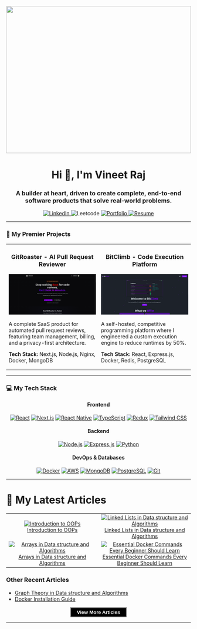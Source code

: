 <div align="center">
  <img src="./src/profile_header.jpg" style="height:400px;width:100%"/>
  <h1>Hi 👋, I'm Vineet Raj</h1>
  
  <h3>
    A builder at heart, driven to create complete, end-to-end software products that solve real-world problems.
  </h3>
  
  <p>
    <a href="https://www.mrvineetraj.live/linkedin" target="_blank">
      <img src="https://img.shields.io/badge/LinkedIn-0077B5?style=for-the-badge&logo=linkedin&logoColor=white" alt="LinkedIn"/>
    </a>
    <img src="https://img.shields.io/badge/Leetcode-FFA116?style=for-the-badge&logo=leetcode&logoColor=black" alt="Leetcode"/>
    <a href="https://www.mrvineetraj.live" target="_blank">
      <img src="https://img.shields.io/badge/Portfolio-E34F26?style=for-the-badge&logo=dev.to&logoColor=white" alt="Portfolio"/>
    </a>
    <a href="https://www.mrvineetraj.live/blog" target="_blank">
      <img src="https://img.shields.io/badge/Blog-A8B9CC?style=for-the-badge&logo=hashnode&logoColor=black" alt="Resume"/>
    </a>
  </p>
</div>

---

### 🚀 My Premier Projects

<table>
  <tr>
    <td valign="top" width="50%">
      <h3 align="center">GitRoaster - AI Pull Request Reviewer</h3>
      <p align="center">
        <a href="https://www.gitroaster.space" target="_blank">
          <img src="./src/gitroaster.png" alt="GitRoaster Project GIF"/>
        </a>
      </p>
      <p>A complete SaaS product for automated pull request reviews, featuring team management, billing, and a privacy-first architecture.</p>
      <p><strong>Tech Stack:</strong> Next.js, Node.js, Nginx, Docker, MongoDB</p>
    </td>
    <td valign="top" width="50%">
      <h3 align="center">BitClimb - Code Execution Platform</h3>
      <p align="center">
        <a href="https://www.bitclimb.live" target="_blank">
          <img src="./src/bitclimb.png" alt="BitClimb Project Image"/>
        </a>
      </p>
      <p>A self-hosted, competitive programming platform where I engineered a custom execution engine to reduce runtimes by 50%.</p>
      <p><strong>Tech Stack:</strong> React, Express.js, Docker, Redis, PostgreSQL</p>
    </td>
  </tr>
</table>

---

### 💻 My Tech Stack

<div align="center">
  <h4>Frontend</h4>
  <p>
    <a href="https://reactjs.org/" target="_blank"><img alt="React" src="https://img.shields.io/badge/React-61DAFB?style=for-the-badge&logo=react&logoColor=black"></a>
    <a href="https://nextjs.org/" target="_blank"><img alt="Next.js" src="https://img.shields.io/badge/Next.js-000000?style=for-the-badge&logo=next.js&logoColor=white"></a>
    <a href="https://reactnative.dev/" target="_blank"><img alt="React Native" src="https://img.shields.io/badge/React_Native-61DAFB?style=for-the-badge&logo=react&logoColor=black"></a>
    <a href="https://www.typescriptlang.org/" target="_blank"><img alt="TypeScript" src="https://img.shields.io/badge/TypeScript-3178C6?style=for-the-badge&logo=typescript&logoColor=white"></a>
    <a href="https://redux.js.org/" target="_blank"><img alt="Redux" src="https://img.shields.io/badge/Redux-764ABC?style=for-the-badge&logo=redux&logoColor=white"></a>
    <a href="https://tailwindcss.com/" target="_blank"><img alt="Tailwind CSS" src="https://img.shields.io/badge/Tailwind_CSS-06B6D4?style=for-the-badge&logo=tailwindcss&logoColor=white"></a>
  </p>
  <h4>Backend</h4>
  <p>
    <a href="https://nodejs.org" target="_blank"><img alt="Node.js" src="https://img.shields.io/badge/Node.js-339933?style=for-the-badge&logo=node.js&logoColor=white"></a>
    <a href="https://expressjs.com" target="_blank"><img alt="Express.js" src="https://img.shields.io/badge/Express.js-000000?style=for-the-badge&logo=express&logoColor=white"></a>
    <a href="https://www.python.org" target="_blank"><img alt="Python" src="https://img.shields.io/badge/Python-3776AB?style=for-the-badge&logo=python&logoColor=white"></a>
  </p>
  <h4>DevOps & Databases</h4>
  <p>
    <a href="https://www.docker.com/" target="_blank"><img alt="Docker" src="https://img.shields.io/badge/Docker-2496ED?style=for-the-badge&logo=docker&logoColor=white"></a>
    <a href="https://aws.amazon.com" target="_blank"><img alt="AWS" src="https://img.shields.io/badge/AWS-232F3E?style=for-the-badge&logo=amazon-aws&logoColor=white"></a>
    <a href="https://www.mongodb.com/" target="_blank"><img alt="MongoDB" src="https://img.shields.io/badge/MongoDB-47A248?style=for-the-badge&logo=mongodb&logoColor=white"></a>
    <a href="https://www.postgresql.org" target="_blank"><img alt="PostgreSQL" src="https://img.shields.io/badge/PostgreSQL-4169E1?style=for-the-badge&logo=postgresql&logoColor=white"></a>
    <a href="https://git-scm.com/" target="_blank"><img alt="Git" src="https://img.shields.io/badge/Git-F05032?style=for-the-badge&logo=git&logoColor=white"></a>
  </p>
</div>

---

# 📝 My Latest Articles

<table>

<tr><td width="50%" align="center">
  <a href="https://blog.unknownbug.tech/introduction-to-oops" target="_blank">
    <img src="https://cdn.hashnode.com/res/hashnode/image/upload/v1757051629255/874fbcda-e53e-4a7d-9401-49a462aad89b.png" width="100%" alt="Introduction to OOPs"/>
  </a>
  <br />
  <a href="https://blog.unknownbug.tech/introduction-to-oops" target="_blank">Introduction to OOPs</a>
</td>
    <td width="50%" align="center">
  <a href="https://blog.unknownbug.tech/linked-lists-in-data-structure-and-algorithms" target="_blank">
    <img src="https://cdn.hashnode.com/res/hashnode/image/upload/v1755369194792/30b667b2-8eec-4888-9edd-799e96ad6d88.png" width="100%" alt="Linked Lists in Data structure and Algorithms"/>
  </a>
  <br />
  <a href="https://blog.unknownbug.tech/linked-lists-in-data-structure-and-algorithms" target="_blank">Linked Lists in Data structure and Algorithms</a>
</td>
    </tr><tr><td width="50%" align="center">
  <a href="https://blog.unknownbug.tech/arrays-in-data-structure-and-algorithms" target="_blank">
    <img src="https://cdn.hashnode.com/res/hashnode/image/upload/v1751652160342/161e3f42-7c3c-414e-91c7-f6218105cba8.png" width="100%" alt="Arrays in Data structure and Algorithms"/>
  </a>
  <br />
  <a href="https://blog.unknownbug.tech/arrays-in-data-structure-and-algorithms" target="_blank">Arrays in Data structure and Algorithms</a>
</td>
    <td width="50%" align="center">
  <a href="https://blog.unknownbug.tech/essential-docker-commands-every-beginner-should-learn" target="_blank">
    <img src="https://cdn.hashnode.com/res/hashnode/image/upload/v1750313893715/31b89db2-945d-4770-9c29-fae5656cda40.jpeg" width="100%" alt="Essential Docker Commands Every Beginner Should Learn"/>
  </a>
  <br />
  <a href="https://blog.unknownbug.tech/essential-docker-commands-every-beginner-should-learn" target="_blank">Essential Docker Commands Every Beginner Should Learn</a>
</td>
    </tr>
</table>

### Other Recent Articles

- [Graph Theory in Data structure and Algorithms](https://blog.unknownbug.tech/graph-theory-in-data-structure-and-algorithms)
- [Docker Installation Guide](https://blog.unknownbug.tech/docker-installation-guide)

<div align="center">
<a href="https://blog.unknownbug.tech" target="_blank"><button style="background:black; border:0; color:white; border:2px solid gray; padding:4px 16px; font-weight:700;">View More Articles</button></a>
</div>

---
